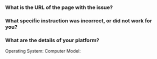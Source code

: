 ### What is the URL of the page with the issue?

### What specific instruction was incorrect, or did not work for you?

### What are the details of your platform?
Operating System:
Computer Model:
